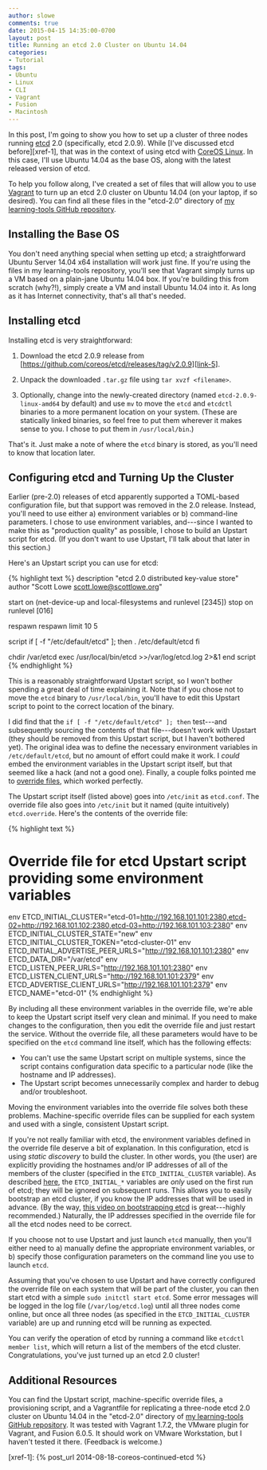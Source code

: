 ```yaml
---
author: slowe
comments: true
date: 2015-04-15 14:35:00-0700
layout: post
title: Running an etcd 2.0 Cluster on Ubuntu 14.04
categories:
- Tutorial
tags:
- Ubuntu
- Linux
- CLI
- Vagrant
- Fusion
- Macintosh
---
```


In this post, I'm going to show you how to set up a cluster of three nodes running [etcd][link-1] 2.0 (specifically, etcd 2.0.9). While [I've discussed etcd before][xref-1], that was in the context of using etcd with [CoreOS Linux][link-2]. In this case, I'll use Ubuntu 14.04 as the base OS, along with the latest released version of etcd.

To help you follow along, I've created a set of files that will allow you to use [Vagrant][link-4] to turn up an etcd 2.0 cluster on Ubuntu 14.04 (on your laptop, if so desired). You can find all these files in the "etcd-2.0" directory of [my learning-tools GitHub repository][link-3].

## Installing the Base OS

You don't need anything special when setting up etcd; a straightforward Ubuntu Server 14.04 x64 installation will work just fine. If you're using the files in my learning-tools repository, you'll see that Vagrant simply turns up a VM based on a plain-jane Ubuntu 14.04 box. If you're building this from scratch (why?!), simply create a VM and install Ubuntu 14.04 into it. As long as it has Internet connectivity, that's all that's needed.

## Installing etcd

Installing etcd is very straightforward:

1. Download the etcd 2.0.9 release from [https://github.com/coreos/etcd/releases/tag/v2.0.9][link-5].

2. Unpack the downloaded `.tar.gz` file using `tar xvzf <filename>`.

3. Optionally, change into the newly-created directory (named `etcd-2.0.9-linux-amd64` by default) and use `mv` to move the `etcd` and `etcdctl` binaries to a more permanent location on your system. (These are statically linked binaries, so feel free to put them wherever it makes sense to you. I chose to put them in `/usr/local/bin`.)

That's it. Just make a note of where the `etcd` binary is stored, as you'll need to know that location later.

## Configuring etcd and Turning Up the Cluster

Earlier (pre-2.0) releases of etcd apparently supported a TOML-based configuration file, but that support was removed in the 2.0 release. Instead, you'll need to use either a) environment variables or b) command-line parameters. I chose to use environment variables, and---since I wanted to make this as "production quality" as possible, I chose to build an Upstart script for etcd. (If you don't want to use Upstart, I'll talk about that later in this section.)

Here's an Upstart script you can use for etcd:

{% highlight text %}
description "etcd 2.0 distributed key-value store"
author "Scott Lowe <scott.lowe@scottlowe.org>"

start on (net-device-up
          and local-filesystems
          and runlevel [2345])
stop on runlevel [016]

respawn
respawn limit 10 5

script
  if [ -f "/etc/default/etcd" ]; then
    . /etc/default/etcd
  fi

chdir /var/etcd
exec /usr/local/bin/etcd >>/var/log/etcd.log 2>&1
end script
{% endhighlight %}

This is a reasonably straightforward Upstart script, so I won't bother spending a great deal of time explaining it. Note that if you chose not to move the `etcd` binary to `/usr/local/bin`, you'll have to edit this Upstart script to point to the correct location of the binary.

I did find that the `if [ -f "/etc/default/etcd" ]; then` test---and subsequently sourcing the contents of that file---doesn't work with Upstart (they should be removed from this Upstart script, but I haven't bothered yet). The original idea was to define the necessary environment variables in `/etc/default/etcd`, but no amount of effort could make it work. I _could_ embed the environment variables in the Upstart script itself, but that seemed like a hack (and not a good one). Finally, a couple folks pointed me to [override files][link-6], which worked perfectly.

The Upstart script itself (listed above) goes into `/etc/init` as `etcd.conf`. The override file also goes into `/etc/init` but it named (quite intuitively) `etcd.override`. Here's the contents of the override file:

{% highlight text %}
# Override file for etcd Upstart script providing some environment variables
env ETCD_INITIAL_CLUSTER="etcd-01=http://192.168.101.101:2380,etcd-02=http://192.168.101.102:2380,etcd-03=http://192.168.101.103:2380"
env ETCD_INITIAL_CLUSTER_STATE="new"
env ETCD_INITIAL_CLUSTER_TOKEN="etcd-cluster-01"
env ETCD_INITIAL_ADVERTISE_PEER_URLS="http://192.168.101.101:2380"
env ETCD_DATA_DIR="/var/etcd"
env ETCD_LISTEN_PEER_URLS="http://192.168.101.101:2380"
env ETCD_LISTEN_CLIENT_URLS="http://192.168.101.101:2379"
env ETCD_ADVERTISE_CLIENT_URLS="http://192.168.101.101:2379"
env ETCD_NAME="etcd-01"
{% endhighlight %}

By including all these environment variables in the override file, we're able to keep the Upstart script itself very clean and minimal. If you need to make changes to the configuration, then you edit the override file and just restart the service. Without the override file, all these parameters would have to be specified on the `etcd` command line itself, which has the following effects:

* You can't use the same Upstart script on multiple systems, since the script contains configuration data specific to a particular node (like the hostname and IP addresses).
* The Upstart script becomes unnecessarily complex and harder to debug and/or troubleshoot.

Moving the environment variables into the override file solves both these problems. Machine-specific override files can be supplied for each system and used with a single, consistent Upstart script.

If you're not really familiar with etcd, the environment variables defined in the override file deserve a bit of explanation. In this configuration, etcd is using _static discovery_ to build the cluster. In other words, you (the user) are explicitly providing the hostnames and/or IP addresses of all of the members of the cluster (specified in the `ETCD_INITIAL_CLUSTER` variable). As described [here][link-7], the `ETCD_INITIAL_*` variables are _only_ used on the first run of etcd; they will be ignored on subsequent runs. This allows you to easily bootstrap an etcd cluster, if you know the IP addresses that will be used in advance. (By the way, [this video on bootstrapping etcd][link-8] is great---highly recommended.) Naturally, the IP addresses specified in the override file for all the etcd nodes need to be correct.

If you choose not to use Upstart and just launch `etcd` manually, then you'll either need to a) manually define the appropriate environment variables, or b) specify those configuration parameters on the command line you use to launch `etcd`.

Assuming that you've chosen to use Upstart and have correctly configured the override file on each system that will be part of the cluster, you can then start etcd with a simple `sudo initctl start etcd`. Some error messages will be logged in the log file (`/var/log/etcd.log`) until all three nodes come online, but once all three nodes (as specified in the `ETCD_INITIAL_CLUSTER` variable) are up and running etcd will be running as expected.

You can verify the operation of etcd by running a command like `etcdctl member list`, which will return a list of the members of the etcd cluster. Congratulations, you've just turned up an etcd 2.0 cluster!

## Additional Resources

You can find the Upstart script, machine-specific override files, a provisioning script, and a Vagrantfile for replicating a three-node etcd 2.0 cluster on Ubuntu 14.04 in the "etcd-2.0" directory of [my learning-tools GitHub repository][link-3]. It was tested with Vagrant 1.7.2, the VMware plugin for Vagrant, and Fusion 6.0.5. It should work on VMware Workstation, but I haven't tested it there. (Feedback is welcome.)

[link-1]: https://github.com/coreos/etcd
[link-2]: https://coreos.com
[link-3]: https://github.com/lowescott/learning-tools
[link-4]: http://www.vagrantup.com/
[link-5]: https://github.com/coreos/etcd/releases/tag/v2.0.9
[link-6]: http://upstart.ubuntu.com/cookbook/#override-files
[link-7]: https://github.com/coreos/etcd/blob/master/Documentation/clustering.md
[link-8]: https://www.youtube.com/watch?v=duUTk8xxGbU
[xref-1]: {% post_url 2014-08-18-coreos-continued-etcd %}
